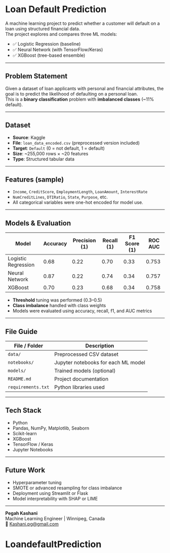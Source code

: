 #  Loan Default Prediction

A machine learning project to predict whether a customer will default on a loan using structured financial data.  
The project explores and compares three ML models:

- ✅ Logistic Regression (baseline)
- ✅ Neural Network (with TensorFlow/Keras)
- ✅ XGBoost (tree-based ensemble)

---

##  Problem Statement

Given a dataset of loan applicants with personal and financial attributes, the goal is to predict the likelihood of defaulting on a personal loan.  
This is a **binary classification** problem with **imbalanced classes** (~11% default).

---

##  Dataset

- **Source**: Kaggle  
- **File**: `loan_data_encoded.csv` (preprocessed version included)  
- **Target**: `Default` (0 = not default, 1 = default)  
- **Size**: ~255,000 rows × ~20 features  
- **Type**: Structured tabular data

---

## Features (sample)

- `Income`, `CreditScore`, `EmploymentLength`, `LoanAmount`, `InterestRate`
- `NumCreditLines`, `DTIRatio`, `State`, `Purpose`, etc.
- All categorical variables were one-hot encoded for model use.

---

## Models & Evaluation

| Model              | Accuracy | Precision (1) | Recall (1) | F1 Score (1) | ROC AUC |
|--------------------|----------|---------------|------------|--------------|---------|
| Logistic Regression| 0.68     | 0.22          | 0.70       | 0.33         | 0.753   |
| Neural Network     | 0.87     | 0.22          | 0.74       | 0.34         | 0.757   |
| XGBoost            | 0.70     | 0.23          | 0.68       | 0.34         | 0.758   |

- **Threshold** tuning was performed (0.3–0.5)
- **Class imbalance** handled with class weights
- Models were evaluated using accuracy, recall, f1, and AUC metrics

---

##  File Guide

| File / Folder           | Description |
|-------------------------|-------------|
| `data/`                 | Preprocessed CSV dataset |
| `notebooks/`            | Jupyter notebooks for each ML model |
| `models/`               | Trained models (optional) |
| `README.md`             | Project documentation |
| `requirements.txt`      | Python libraries used |

---

##  Tech Stack

- Python
- Pandas, NumPy, Matplotlib, Seaborn
- Scikit-learn
- XGBoost
- TensorFlow / Keras
- Jupyter Notebooks

---

##  Future Work

- Hyperparameter tuning
- SMOTE or advanced resampling for class imbalance
- Deployment using Streamlit or Flask
- Model interpretability with SHAP or LIME

---

**Pegah Kashani**  
Machine Learning Engineer | Winnipeg, Canada  
📧 Kashani.pg@gmail.com
# LoandefaultPrediction
